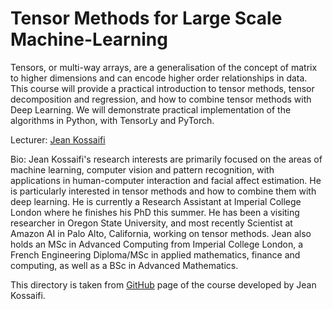 # Tensor Methods for Large Scale Machine-Learning

Tensors, or multi-way arrays, are a generalisation of the concept of matrix to higher dimensions and can encode higher order relationships in data. This course will provide a practical introduction to tensor methods, tensor decomposition and regression, and how to combine tensor methods with Deep Learning. We will demonstrate practical implementation of the algorithms in Python, with TensorLy and PyTorch.

Lecturer: [Jean Kossaifi](http://jeankossaifi.com/)

Bio: Jean Kossaifi's research interests are primarily focused on the areas of machine learning, computer vision and pattern recognition, with applications in human-computer interaction and facial affect estimation. He is particularly interested in tensor methods and how to combine them with deep learning. He is currently a Research Assistant at Imperial College London where he finishes his PhD this summer. He has been a visiting researcher in Oregon State University, and most recently Scientist at Amazon AI in Palo Alto, California, working on tensor methods. Jean also holds an MSc in Advanced Computing from Imperial College London, a French Engineering Diploma/MSc in applied mathematics, finance and computing, as well as a BSc in Advanced Mathematics.

This directory is taken from [GitHub](https://github.com/JeanKossaifi/ifi-summer-school/tree/master/notebooks) page of the course developed by Jean Kossaifi.

